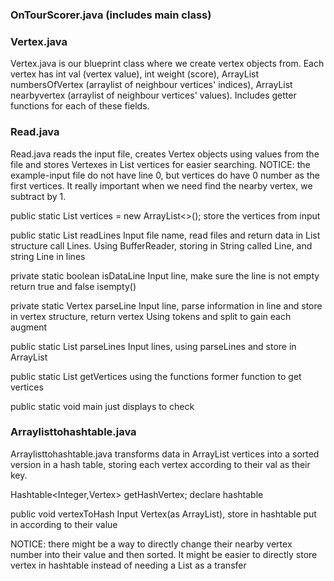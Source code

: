 ### OnTourScorer.java (includes main class)


### Vertex.java
Vertex.java is our blueprint class where we create vertex objects from. Each vertex has int val (vertex value), int weight (score), ArrayList<Integer> numbersOfVertex (arraylist of neighbour vertices' indices), ArrayList<Integer> nearbyvertex (arraylist of neighbour vertices' values). Includes getter functions for each of these fields. 

### Read.java
Read.java reads the input file, creates Vertex objects using values from the file and stores Vertexes in List<Vertex> vertices for easier searching. NOTICE: the example-input file do not have line 0, but vertices do have 0 number as the first vertices. It really important when we need find the nearby vertex, we subtract by 1.
  
  public static List<Vertex> vertices = new ArrayList<>(); 
  store the vertices from input
      
  public static List<String> readLines
  Input file name, read files and return data in List<String> structure call Lines. 
  Using BufferReader, storing in String called Line, and string Line in lines

  private static boolean isDataLine
  Input line, make sure the line is not empty return true and false
  isempty()

  private static Vertex parseLine
  Input line, parse information in line and store in vertex structure, return vertex
  Using tokens and split to gain each augment

  public static List<Vertex> parseLines
  Input lines, using parseLines and store in ArrayList<Vertex>

  public static List<Vertex> getVertices
  using the functions former function to get vertices 

  public static void main
  just displays to check



### Arraylisttohashtable.java
Arraylisttohashtable.java transforms data in ArrayList<Vertex> vertices into a sorted version in a hash table, storing each vertex according to their val as their key.

  Hashtable<Integer,Vertex> getHashVertex;
  declare hashtable

  public void vertexToHash
  Input Vertex(as ArrayList<vertex>), store in hashtable
  put in according to their value




  NOTICE: there might be a way to directly change their nearby vertex number into their value and then sorted. It might be easier to directly store vertex in hashtable instead of needing a List<vertex> as a transfer
